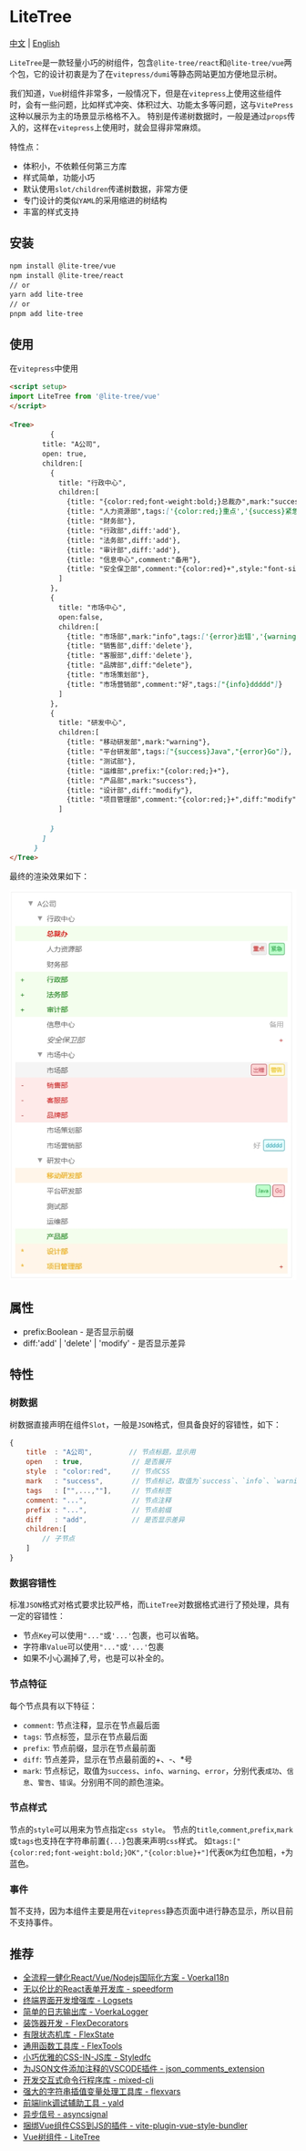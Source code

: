 # LiteTree

[中文](./readme_CN.md) |  [English](./readme.md)

`LiteTree`是一款轻量小巧的树组件，包含`@lite-tree/react`和`@lite-tree/vue`两个包，它的设计初衷是为了在`vitepress/dumi`等静态网站更加方便地显示树。

我们知道，`Vue`树组件非常多，一般情况下，但是在`vitepress`上使用这些组件时，会有一些问题，比如样式冲突、体积过大、功能太多等问题，这与`VitePress`这种以展示为主的场景显示格格不入。
特别是传递树数据时，一般是通过`props`传入的，这样在`vitepress`上使用时，就会显得非常麻烦。

特性点：

- 体积小，不依赖任何第三方库
- 样式简单，功能小巧
- 默认使用`slot/children`传递树数据，非常方便
- 专门设计的类似`YAML`的采用缩进的树结构
- 丰富的样式支持


## 安装

```bash
npm install @lite-tree/vue
npm install @lite-tree/react
// or
yarn add lite-tree
// or
pnpm add lite-tree
```

## 使用

在`vitepress`中使用

```md
<script setup>
import LiteTree from '@lite-tree/vue'
</script>

<Tree>
          {
        title: "A公司",
        open: true,
        children:[          
          {
            title: "行政中心",
            children:[
              {title: "{color:red;font-weight:bold;}总裁办",mark:"success"},
              {title: "人力资源部",tags:['{color:red;}重点','{success}紧急']},
              {title: "财务部"},
              {title: "行政部",diff:'add'},
              {title: "法务部",diff:'add'},
              {title: "审计部",diff:'add'},
              {title: "信息中心",comment:"备用"},
              {title: "安全保卫部",comment:"{color:red}+",style:"font-size:16px;font-style:italic"} 
            ]
          },
          { 
            title: "市场中心",
            open:false,
            children:[
              {title: "市场部",mark:"info",tags:['{error}出错','{warning}警告']},
              {title: "销售部",diff:'delete'},
              {title: "客服部",diff:'delete'},
              {title: "品牌部",diff:"delete"},
              {title: "市场策划部"},
              {title: "市场营销部",comment:"好",tags:["{info}ddddd"]}
            ]
          },
          {
            title: "研发中心",
            children:[
              {title: "移动研发部",mark:"warning"},
              {title: "平台研发部",tags:["{success}Java","{error}Go"]},
              {title: "测试部"},
              {title: "运维部",prefix:"{color:red;}+"},
              {title: "产品部",mark:"success"},
              {title: "设计部",diff:"modify"},
              {title: "项目管理部",comment:"{color:red;}+",diff:"modify"}
            ]

          }
        ]
      }    
</Tree>

```

最终的渲染效果如下：

![](./docs/tree.png)

## 属性

- prefix:Boolean - 是否显示前缀
- diff:'add' | 'delete' | 'modify' - 是否显示差异

## 特性

### 树数据

 树数据直接声明在组件`Slot`，一般是`JSON`格式，但具备良好的容错性，如下：
 
```js
{
    title  : "A公司",         // 节点标题，显示用
    open   : true,            // 是否展开
    style  : "color:red",     // 节点CSS
    mark   : "success",       // 节点标记，取值为`success`、`info`、`warning`、`error`
    tags   : ["",...,""],     // 节点标签
    comment: "...",           // 节点注释
    prefix : "...",           // 节点前缀
    diff   : "add",           // 是否显示差异
    children:[
        // 子节点
    ]
}
```

 
### 数据容错性

标准`JSON`格式对格式要求比较严格，而`LiteTree`对数据格式进行了预处理，具有一定的容错性：

- 节点`Key`可以使用`"..."`或`'...'`包裹，也可以省略。
- 字符串`Value`可以使用`"..."`或`'...'`包裹
- 如果不小心漏掉了,号，也是可以补全的。

### 节点特征

每个节点具有以下特征：

- `comment`:  节点注释，显示在节点最后面
- `tags`:     节点标签，显示在节点最后面
- `prefix`:   节点前缀，显示在节点最前面
- `diff`:     节点差异，显示在节点最前面的+、-、*号
- `mark`:     节点标记，取值为`success`、`info`、`warning`、`error`，分别代表`成功`、`信息`、`警告`、`错误`。分别用不同的颜色渲染。


### 节点样式

节点的`style`可以用来为节点指定`css style`。
节点的`title`,`comment`,`prefix`,`mark`或`tags`也支持在字符串前置`{...}`包裹来声明`css`样式。
如`tags:["{color:red;font-weight:bold;}OK","{color:blue}+"]`代表`OK`为红色加粗，`+`为蓝色。

### 事件

暂不支持，因为本组件主要是用在`vitepress`静态页面中进行静态显示，所以目前不支持事件。


## 推荐

- [全流程一健化React/Vue/Nodejs国际化方案 - VoerkaI18n](https://zhangfisher.github.io/voerka-i18n/)
- [无以伦比的React表单开发库 - speedform](https://zhangfisher.github.io/speed-form/)
- [终端界面开发增强库 - Logsets](https://zhangfisher.github.io/logsets/)
- [简单的日志输出库 - VoerkaLogger](https://zhangfisher.github.io/voerkalogger/)
- [装饰器开发 - FlexDecorators](https://zhangfisher.github.io/flex-decorators/)
- [有限状态机库 - FlexState](https://zhangfisher.github.io/flexstate/)
- [通用函数工具库 - FlexTools](https://zhangfisher.github.io/flex-tools/)
- [小巧优雅的CSS-IN-JS库 - Styledfc](https://zhangfisher.github.io/styledfc/)
- [为JSON文件添加注释的VSCODE插件 - json_comments_extension](https://github.com/zhangfisher/json_comments_extension)
- [开发交互式命令行程序库 - mixed-cli](https://github.com/zhangfisher/mixed-cli)
- [强大的字符串插值变量处理工具库 - flexvars](https://github.com/zhangfisher/flexvars)
- [前端link调试辅助工具 - yald](https://github.com/zhangfisher/yald)
- [异步信号 - asyncsignal](https://github.com/zhangfisher/asyncsignal)
- [捆绑Vue组件CSS到JS的插件 - vite-plugin-vue-style-bundler ](https://github.com/zhangfisher/vite-plugin-vue-style-bundler)
- [Vue树组件 - LiteTree](https://github.com/zhangfisher/lite-tree)

